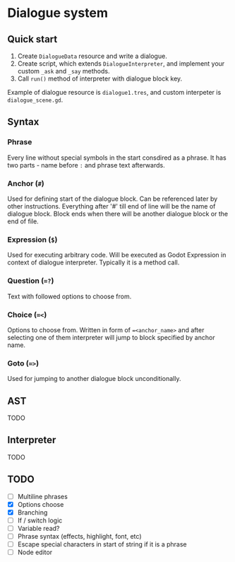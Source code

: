 # Dialogue system

## Quick start
1. Create `DialogueData` resource and write a dialogue.
2. Create script, which extends `DialogueInterpreter`, and implement your custom `_ask` and `_say` methods.
3. Call `run()` method of interpreter with dialogue block key.

Example of dialogue resource is `dialogue1.tres`, and custom interpeter is `dialogue_scene.gd`.

## Syntax
### Phrase
Every line without special symbols in the start consdired as a phrase.
It has two parts - name before `:` and phrase text afterwards.

### Anchor (`#`)
Used for defining start of the dialogue block. Can be referenced later by other instructions.
Everything after '#' till end of line will be the name of dialogue block.
Block ends when there will be another dialogue block or the end of file.

### Expression (`$`)
Used for executing arbitrary code. Will be executed as Godot Expression in context of dialogue interpreter.
Typically it is a method call.

### Question (`=?`)
Text with followed options to choose from.

### Choice (`=<`)
Options to choose from. Written in form of `=<anchor_name>` and after selecting
one of them interpreter will jump to block specified by anchor name.

### Goto (`=>`)
Used for jumping to another dialogue block unconditionally.

## AST
TODO

## Interpreter
TODO

## TODO
- [ ] Multiline phrases
- [x] Options choose
- [x] Branching
- [ ] If / switch logic
- [ ] Variable read?
- [ ] Phrase syntax (effects, highlight, font, etc)
- [ ] Escape special characters in start of string if it is a phrase
- [ ] Node editor
